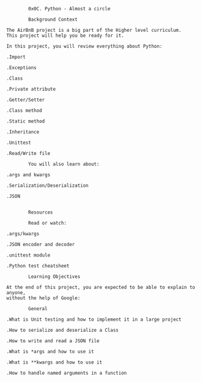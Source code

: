 			0x0C. Python - Almost a circle

			Background Context

	The AirBnB project is a big part of the Higher level curriculum. 
	This project will help you be ready for it.

	In this project, you will review everything about Python:

	.Import

	.Exceptions

	.Class

	.Private attribute

	.Getter/Setter

	.Class method

	.Static method

	.Inheritance

	.Unittest

	.Read/Write file

			You will also learn about:

	.args and kwargs

	.Serialization/Deserialization

	.JSON


			Resources

			Read or watch:

	.args/kwargs

	.JSON encoder and decoder

	.unittest module

	.Python test cheatsheet

			Learning Objectives

	At the end of this project, you are expected to be able to explain to anyone, 
	without the help of Google:

			General

	.What is Unit testing and how to implement it in a large project

	.How to serialize and deserialize a Class

	.How to write and read a JSON file

	.What is *args and how to use it

	.What is **kwargs and how to use it

	.How to handle named arguments in a function
